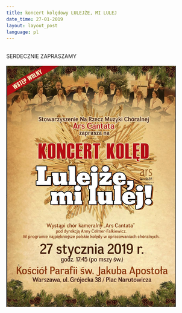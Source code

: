 ```yaml
---
title: koncert kolędowy LULEJŻE, MI LULEJ
date_time: 27-01-2019
layout: layout_post
language: pl
---
```

<br>
SERDECZNIE ZAPRASZAMY
<br>
<br>
<img src="/img/posters/koledyNarutowiczaM.png" alt="koncert kolędowy Lulejże mi lulej">
<br>
<br>



